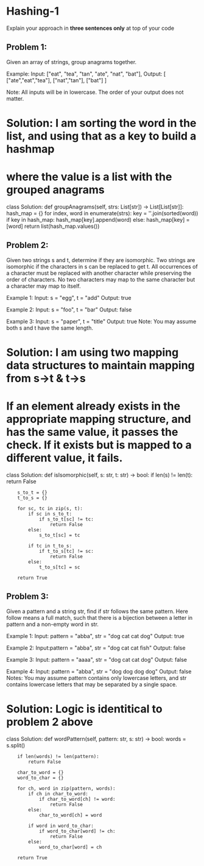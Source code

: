 # Hashing-1
Explain your approach in **three sentences only** at top of your code


## Problem 1:
Given an array of strings, group anagrams together.

Example:
Input: ["eat", "tea", "tan", "ate", "nat", "bat"],
Output:
[
  ["ate","eat","tea"],
  ["nat","tan"],
  ["bat"]
]

Note:
All inputs will be in lowercase.
The order of your output does not matter.

# Solution: I am sorting the word in the list, and using that as a key to build a hashmap
# where the value is a list with the grouped anagrams
class Solution:
    def groupAnagrams(self, strs: List[str]) -> List[List[str]]:
        hash_map = {}
        for index, word in enumerate(strs):
            key = ''.join(sorted(word)) 
            if key in hash_map:
                hash_map[key].append(word)
            else:
                hash_map[key] = [word]
        return list(hash_map.values())



## Problem 2:
Given two strings s and t, determine if they are isomorphic.
Two strings are isomorphic if the characters in s can be replaced to get t.
All occurrences of a character must be replaced with another character while preserving the order of characters. No two characters may map to the same character but a character may map to itself.

Example 1:
Input: s = "egg", t = "add"
Output: true

Example 2:
Input: s = "foo", t = "bar"
Output: false

Example 3:
Input: s = "paper", t = "title"
Output: true
Note:
You may assume both s and t have the same length.


# Solution: I am using two mapping data structures to maintain mapping from s->t & t->s
# If an element already exists in the appropriate mapping structure, and has the same value, it passes the check. If it exists but is mapped to a different value, it fails. 
class Solution:
    def isIsomorphic(self, s: str, t: str) -> bool:
        if len(s) != len(t):
            return False
        
        s_to_t = {}
        t_to_s = {}
        
        for sc, tc in zip(s, t):
            if sc in s_to_t:
                if s_to_t[sc] != tc:
                    return False
            else:
                s_to_t[sc] = tc
            
            if tc in t_to_s:
                if t_to_s[tc] != sc:
                    return False
            else:
                t_to_s[tc] = sc
        
        return True


## Problem 3:
Given a pattern and a string str, find if str follows the same pattern.
Here follow means a full match, such that there is a bijection between a letter in pattern and a non-empty word in str.

Example 1:
Input: pattern = "abba", str = "dog cat cat dog"
Output: true

Example 2:
Input:pattern = "abba", str = "dog cat cat fish"
Output: false

Example 3:
Input: pattern = "aaaa", str = "dog cat cat dog"
Output: false

Example 4:
Input: pattern = "abba", str = "dog dog dog dog"
Output: false
Notes:
You may assume pattern contains only lowercase letters, and str contains lowercase letters that may be separated by a single space.

# Solution: Logic is identitical to problem 2 above
class Solution:
    def wordPattern(self, pattern: str, s: str) -> bool:
        words = s.split()

        if len(words) != len(pattern):
            return False
        
        char_to_word = {}
        word_to_char = {}

        for ch, word in zip(pattern, words):
            if ch in char_to_word:
                if char_to_word[ch] != word:
                    return False
            else:
                char_to_word[ch] = word
            
            if word in word_to_char:
                if word_to_char[word] != ch:
                    return False
            else:
                word_to_char[word] = ch
    
        return True
